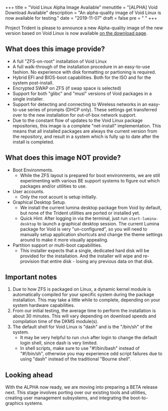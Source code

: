 +++
title = "Void Linux Alpha Image Available"
menutitle = "[ALPHA] Void Download Available"
description = "An alpha-quality image of Void Linux is now available for testing."
date = "2019-11-07"
draft = false
pre = "<i class='fa fa-exclamation'></i>	"
+++


Project Trident is please to announce a new Alpha-quality image of the new version based on Void Linux is now available [on the download page](/download).

## What does this image provide?

* A full "ZFS-on-root" installation of Void Linux
* A full walk-through of the installation procedure in an easy-to-use fashion. No experience with disk formatting or partioning is required.
* Hybrid EFI and BIOS-boot capabilities. Both for the ISO and for the system post-install.
* Encrypted SWAP on ZFS (if swap space is selected)
* Support for both "glibc" and "musl" versions of Void packages in a single installer.
* Support for detecting and connecting to Wireless networks in an easy-to-use series of prompts (DHCP only). These settings get transferred over to the new installation for out-of-box network support.
* Due to the constant flow of updates to the Void Linux package repositories, this image is a complete "net-install" implementation. This means that all installed packages are always the current version from the repository, and result in a system which is fully up to date after the install is completed.

## What does this image NOT provide?

* Boot Environments. 
   * While the ZFS layout is prepared for boot environments, we are still experimenting with various BE support systems to figure out which packages and/or utilities to use.
* User accounts. 
   * Only the root acount is setup initially.
* Graphical Desktop Setup. 
   * We install the current lumina desktop package from Void by default, but none of the Trident utilities are ported or installed yet. 
   * Quick Hint: After logging in via the terminal, just run `start-lumina-desktop` to launch a graphical desktop session. The current Lumina package for Void is very "un-configured", so you will need to manually setup application shortcuts and change the theme settings around to make it more visually appealing.
* Partition support or multi-boot capabilities. 
   * This installer expects that a single, dedicated hard disk will be provided for the installation. And the installer will wipe and re-provision that entire disk - losing any previous data on that disk.

## Important notes

1. Due to how ZFS is packaged on Linux, a dynamic kernel module is automatically compiled for your specific system during the package installation. This may take a little while to complete, depending on your system hardware capabilities.
2. From our initial testing, the average time to perform the installation is about 30 minutes. This will vary depending on download speeds and compilation time of the DKMS module(s).
3. The default shell for Void Linux is "dash" and is the "/bin/sh" of the system.
   * It may be very helpful to run `chsh` after login to change the default login shell, since dash is very limited.
   * In shell scripts, make sure to use "#!/bin/bash" instead of "#!/bin/sh", otherwise you may experience odd script failures due to using "dash" instead of the traditional "Bourne shell".

## Looking ahead
With the ALPHA now ready, we are moving into preparing a BETA release next. This stage involves porting over our existing tools and utilities, creating user management subsystems, and integrating the boot-to-graphics systems.
